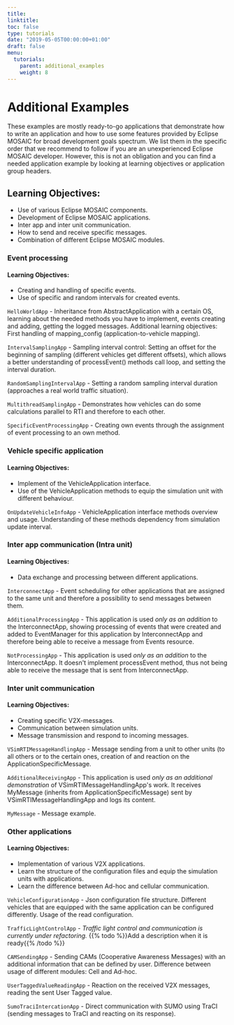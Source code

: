 ```yaml
---
title:
linktitle:
toc: false
type: tutorials
date: "2019-05-05T00:00:00+01:00"
draft: false
menu:
  tutorials:
    parent: additional_examples
    weight: 8
---
```


# Additional Examples

These examples are mostly ready-to-go applications that demonstrate how to write an application and how to use some features provided by Eclipse MOSAIC for broad development goals spectrum.
We list them in the specific order that we recommend to follow if you are an unexperienced Eclipse MOSAIC developer. However, this is not an obligation and you can find a needed application example by looking at learning objectives or application group headers.

## Learning Objectives:

* Use of various Eclipse MOSAIC components.
* Development of Eclipse MOSAIC applications.
* Inter app and inter unit communication.
* How to send and receive specific messages.
* Combination of different Eclipse MOSAIC modules.

### Event processing

#### Learning Objectives: 
* Creating and handling of specific events.
* Use of specific and random intervals for created events.

`HelloWorldApp` - Inheritance from AbstractApplication with a certain OS, learning about the needed methods you have to implement, events creating and adding, getting the logged messages. 
Additional learning objectives: First handling of mapping_config (application-to-vehicle mapping).

`IntervalSamplingApp` - Sampling interval control: Setting an offset for the beginning of sampling (different vehicles get different offsets), which allows a better understanding of processEvent() methods call loop, and setting the interval duration. 

`RandomSamplingIntervalApp` - Setting a random sampling interval duration (approaches a real world traffic situation). 

`MultithreadSamplingApp` - Demonstrates how vehicles can do some calculations parallel to RTI and therefore to each other. 

`SpecificEventProcessingApp` - Creating own events through the assignment of event processing to an own method.

### Vehicle specific application

#### Learning Objectives: 
* Implement of the VehicleApplication interface.
* Use of the VehicleApplication methods to equip the simulation unit with different behaviour.

`OnUpdateVehicleInfoApp` - VehicleApplication interface methods overview and usage. Understanding of these methods dependency from simulation update interval. 

### Inter app communication (Intra unit)

#### Learning Objectives: 
* Data exchange and processing between different applications.

`InterconnectApp` - Event scheduling for other applications that are assigned to the same unit and therefore a possibility to send messages between them.   

`AdditionalProcessingApp` - This application is used *only as an addition* to the InterconnectApp, showing processing of events that were created and added to EventManager for this application by InterconnectApp and therefore being able to receive a message from Events resource.  

`NotProcessingApp` - This application is used *only as an addition* to the InterconnectApp. It doesn't implement processEvent method, thus not being able to receive the message that is sent from InterconnectApp.

### Inter unit communication

#### Learning Objectives: 
* Creating specific V2X-messages.
* Communication between simulation units.
* Message transmission and respond to incoming messages.

`VSimRTIMessageHandlingApp` - Message sending from a unit to other units (to all others or to the certain ones, creation of and reaction on the ApplicationSpecificMessage.  

`AdditionalReceivingApp` - This application is used *only as an additional demonstration* of VSimRTIMessageHandlingApp's work. It receives MyMessage (inherits from ApplicationSpecificMessage) sent by VSimRTIMessageHandlingApp and logs its content.  

`MyMessage` - Message example. 

###  Other applications

#### Learning Objectives:
* Implementation of various V2X applications.
* Learn the structure of the configuration files and equip the simulation units with applications.
* Learn the difference between Ad-hoc and cellular communication.

`VehicleConfigurationApp` - Json configuration file structure. Different vehicles that are equipped with the same application can be configured differently. Usage of the read configuration.

`TrafficLightControlApp` - *Traffic light control and communication is currently under refactoring.* {{% todo %}}Add a description when it is ready{{% /todo %}}

`CAMSendingApp` - Sending CAMs (Cooperative Awareness Messages) with an additional information that can be defined by user. Difference between usage of different modules: Cell and Ad-hoc. 

`UserTaggedValueReadingApp` - Reaction on the received V2X messages, reading the sent User Tagged value.

`SumoTraciIntercationApp` - Direct communication with SUMO using TraCI (sending messages to TraCI and reacting on its response). 

